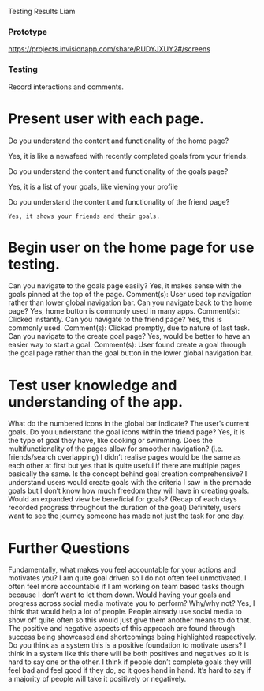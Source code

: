 Testing Results Liam

### Prototype
https://projects.invisionapp.com/share/RUDYJXUY2#/screens

### Testing
Record interactions and comments.
# Present user with each page.
Do you understand the content and functionality of the home page?

  Yes, it is like a newsfeed with recently completed goals from your friends.
  
Do you understand the content and functionality of the goals page?

  Yes, it is a list of your goals, like viewing your profile
  
Do you understand the content and functionality of the friend page?

	Yes, it shows your friends and their goals.

# Begin user on the home page for use testing.
Can you navigate to the goals page easily?
	Yes, it makes sense with the goals pinned at the top of the page.
	Comment(s): User used top navigation rather than lower global navigation bar.
Can you navigate back to the home page?
	Yes, home button is commonly used in many apps.
	Comment(s): Clicked instantly.
Can you navigate to the friend page?
	Yes, this is commonly used.
	Comment(s): Clicked promptly, due to nature of last task.
Can you navigate to the create goal page?
	Yes, would be better to have an easier way to start a goal.
Comment(s): User found create a goal through the goal page rather than the goal button in the lower global navigation bar.

# Test user knowledge and understanding of the app.
What do the numbered icons in the global bar indicate?
	The user’s current goals.
Do you understand the goal icons within the friend page?
	Yes, it is the type of goal they have, like cooking or swimming.
Does the multifunctionality of the pages allow for smoother navigation? (i.e. friends/search overlapping)
	I didn’t realise pages would be the same as each other at first but yes that is quite useful if there are multiple pages 	basically the same.
Is the concept behind goal creation comprehensive?
	I understand users would create goals with the criteria I saw in the premade goals but I don’t know how much freedom 		they will have in creating goals.
Would an expanded view be beneficial for goals? (Recap of each days recorded progress throughout the duration of the goal)
	Definitely, users want to see the journey someone has made not just the task for one day.

# Further Questions
Fundamentally, what makes you feel accountable for your actions and motivates you?
	I am quite goal driven so I do not often feel unmotivated. I often feel more accountable if I am working on team based 		tasks though because I don’t want to let them down.
Would having your goals and progress across social media motivate you to perform? Why/why not?
	Yes, I think that would help a lot of people. People already use social media to show off quite often so this would just 	give them another means to do that.
The positive and negative aspects of this approach are found through success being showcased and shortcomings being highlighted respectively. Do you think as a system this is a positive foundation to motivate users?
	I think in a system like this there will be both positives and negatives so it is hard to say one or the other. I think 	if people don’t complete goals they will feel bad and feel good if they do, so it goes hand in hand. It’s hard to say if	a majority of people will take it positively or negatively.

